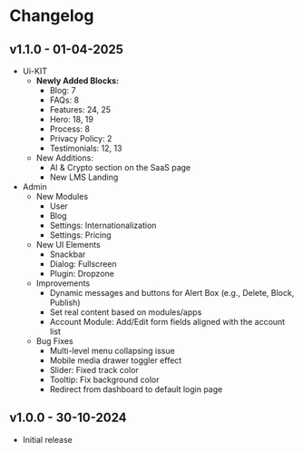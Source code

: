 # Changelog

## v1.1.0 - 01-04-2025

* Ui-KIT
  * **Newly Added Blocks:**
    * Blog: 7
    * FAQs: 8
    * Features: 24, 25
    * Hero: 18, 19
    * Process: 8
    * Privacy Policy: 2
    * Testimonials: 12, 13
  * New Additions:
    * AI & Crypto section on the SaaS page
    * New LMS Landing
* Admin&#x20;
  * New Modules
    * User
    * Blog
    * Settings: Internationalization
    * Settings: Pricing
  * New UI Elements
    * Snackbar
    * Dialog: Fullscreen&#x20;
    * Plugin: Dropzone
  * Improvements
    * Dynamic messages and buttons for Alert Box (e.g., Delete, Block, Publish)
    * Set real content based on modules/apps
    * Account Module: Add/Edit form fields aligned with the account list
  * Bug Fixes
    * Multi-level menu collapsing issue
    * Mobile media drawer toggler effect
    * Slider: Fixed track color
    * Tooltip: Fix background color
    * Redirect from dashboard to default login page

## v1.0.0 - 30-10-2024

* Initial release
